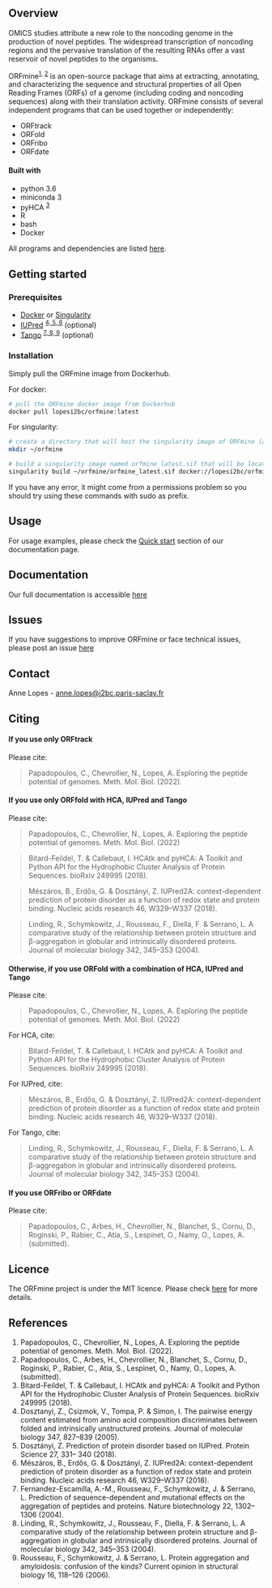 ## Overview

OMICS studies attribute a new role to the noncoding genome in the production of novel peptides. The widespread transcription
of noncoding regions and the pervasive translation of the resulting RNAs offer a vast reservoir of novel peptides to the organisms.

ORFmine<sup><a href="#references">1</a>, <a href="#references">2</a></sup> is an open-source package that aims at extracting, annotating, and characterizing the sequence and structural properties of
all Open Reading Frames (ORFs) of a genome (including coding and noncoding sequences) along with their translation activity. ORFmine consists of several independent programs that can be used together or independently:
- ORFtrack
- ORFold
- ORFribo
- ORFdate

#### Built with
- python 3.6
- miniconda 3
- pyHCA <sup><a href="#references">3</a></sup>
- R 
- bash
- Docker

All programs and dependencies are listed [here](docs/dependencies.md). 


## Getting started

### Prerequisites

- [Docker](https://docs.docker.com/engine/install/) or [Singularity](https://singularity-tutorial.github.io/01-installation/)
- [IUPred](https://iupred2a.elte.hu/download_new) <sup><a href="#references">4, 5, 6</a></sup>  (optional)
- [Tango](http://tango.crg.es) <sup><a href="#references">7, 8, 9</a></sup> (optional)


### Installation

Simply pull the ORFmine image from Dockerhub.

For docker:
```bash
# pull the ORFmine docker image from Dockerhub
docker pull lopesi2bc/orfmine:latest
```

For singularity:
```bash
# create a directory that will host the singularity image of ORFmine (adpat the location and directory name)
mkdir ~/orfmine

# build a singularity image named orfmine_latest.sif that will be located in ~/orfmine (to adapt)
singularity build ~/orfmine/orfmine_latest.sif docker://lopesi2bc/orfmine:latest
```

If you have any error, it might come from a permissions problem so you should try using these commands with sudo as prefix.  


## Usage

For usage examples, please check the [Quick start](https://i2bc.github.io/ORFmine/orfmine_quickstart.html) section of our documentation page.


## Documentation

Our full documentation is accessible [here](https://i2bc.github.io/ORFmine/)

## Issues

If you have suggestions to improve ORFmine or face technical issues, please post an issue [here](https://github.com/i2bc/ORFmine/issues)


## Contact

Anne Lopes - anne.lopes@i2bc.paris-saclay.fr


## Citing

#### If you use only ORFtrack

Please cite:

> Papadopoulos, C., Chevrollier, N., Lopes, A. Exploring the peptide potential of genomes. Meth. Mol. Biol. (2022).



#### If you use only ORFfold with HCA, IUPred and Tango

Please cite:
> Papadopoulos, C., Chevrollier, N., Lopes, A. Exploring the peptide potential of genomes. Meth. Mol. Biol. (2022)

> Bitard-Feildel, T. & Callebaut, I. HCAtk and pyHCA: A Toolkit and Python API for the Hydrophobic Cluster Analysis of Protein Sequences. bioRxiv 249995 (2018).

> Mészáros, B., Erdős, G. & Dosztányi, Z. IUPred2A: context-dependent prediction of protein disorder as a function of redox state and protein binding. Nucleic acids research 46, W329–W337 (2018).

> Linding, R., Schymkowitz, J., Rousseau, F., Diella, F. & Serrano, L. A comparative study of the relationship between protein structure and β-aggregation in globular and intrinsically disordered proteins. Journal of molecular biology 342, 345–353 (2004).

#### Otherwise, if you use ORFold with a combination of HCA, IUPred and Tango

Please cite:
> Papadopoulos, C., Chevrollier, N., Lopes, A. Exploring the peptide potential of genomes. Meth. Mol. Biol. (2022)


For HCA, cite:
> Bitard-Feildel, T. & Callebaut, I. HCAtk and pyHCA: A Toolkit and Python API for the Hydrophobic Cluster Analysis of Protein Sequences. bioRxiv 249995 (2018).

For IUPred, cite:
> Mészáros, B., Erdős, G. & Dosztányi, Z. IUPred2A: context-dependent prediction of protein disorder as a function of redox state and protein binding. Nucleic acids research 46, W329–W337 (2018).

For Tango, cite:
> Linding, R., Schymkowitz, J., Rousseau, F., Diella, F. & Serrano, L. A comparative study of the relationship between protein structure and β-aggregation in globular and intrinsically disordered proteins. Journal of molecular biology 342, 345–353 (2004).


#### If you use ORFribo or ORFdate

Please cite:
> Papadopoulos, C., Arbes, H., Chevrollier, N., Blanchet, S., Cornu, D., Roginski, P., Rabier, C., Atia, S., Lespinet, O., Namy, O., Lopes, A. (submitted).


## Licence

The ORFmine project is under the MIT licence. Please check [here](LICENSE.md) for more details.


## References
1. Papadopoulos, C., Chevrollier, N., Lopes, A. Exploring the peptide potential of genomes. Meth. Mol. Biol. (2022).
2. Papadopoulos, C., Arbes, H., Chevrollier, N., Blanchet, S., Cornu, D., Roginski, P., Rabier, C., Atia, S., Lespinet, O., Namy, O., Lopes, A. (submitted).
3. Bitard-Feildel, T. & Callebaut, I. HCAtk and pyHCA: A Toolkit and Python API for the Hydrophobic Cluster Analysis of Protein Sequences. bioRxiv 249995 (2018).
4. Dosztanyi, Z., Csizmok, V., Tompa, P. & Simon, I. The pairwise energy content estimated from amino acid composition discriminates between folded and intrinsically unstructured proteins. Journal of molecular biology 347, 827–839 (2005).
5. Dosztányi, Z. Prediction of protein disorder based on IUPred. Protein Science 27, 331– 340 (2018).
6. Mészáros, B., Erdős, G. & Dosztányi, Z. IUPred2A: context-dependent prediction of protein disorder as a function of redox state and protein binding. Nucleic acids research 46, W329–W337 (2018).
7. Fernandez-Escamilla, A.-M., Rousseau, F., Schymkowitz, J. & Serrano, L. Prediction of sequence-dependent and mutational effects on the aggregation of peptides and proteins. Nature biotechnology 22, 1302–1306 (2004).
8. Linding, R., Schymkowitz, J., Rousseau, F., Diella, F. & Serrano, L. A comparative study of the relationship between protein structure and β-aggregation in globular and intrinsically disordered proteins. Journal of molecular biology 342, 345–353 (2004). 
9. Rousseau, F., Schymkowitz, J. & Serrano, L. Protein aggregation and amyloidosis: confusion of the kinds? Current opinion in structural biology 16, 118–126 (2006).
